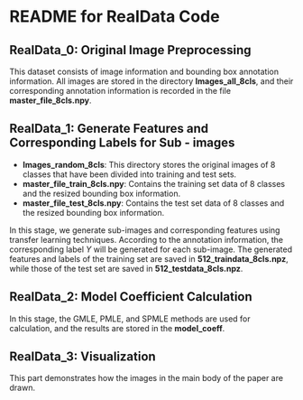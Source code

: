 # README for RealData Code

## RealData_0: Original Image Preprocessing
This dataset consists of image information and bounding box annotation information. All images are stored in the directory **Images_all_8cls**, and their corresponding annotation information is recorded in the file **master_file_8cls.npy**.

## RealData_1: Generate Features and Corresponding Labels for Sub - images
- **Images_random_8cls**: This directory stores the original images of 8 classes that have been divided into training and test sets.
- **master_file_train_8cls.npy**: Contains the training set data of 8 classes and the resized bounding box information.
- **master_file_test_8cls.npy**: Contains the test set data of 8 classes and the resized bounding box information.

In this stage,  we generate sub-images and corresponding features using transfer learning techniques. According to the annotation information, the corresponding label $Y$ will be generated for each sub-image. The generated features and labels of the training set are saved in **512_traindata_8cls.npz**, while those of the test set are saved in **512_testdata_8cls.npz**.

## RealData_2: Model Coefficient Calculation
In this stage, the GMLE, PMLE, and SPMLE methods are used for calculation, and the results are stored in the **model_coeff**.

## RealData_3: Visualization
This part demonstrates how the images in the main body of the paper are drawn.
